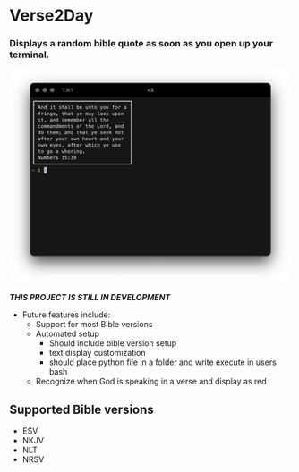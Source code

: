 # Verse2Day

### Displays a random bible quote as soon as you open up your terminal.

![example case](/example.png)

**_THIS PROJECT IS STILL IN DEVELOPMENT_**

- Future features include:
  - Support for most Bible versions
  - Automated setup
    - Should include bible version setup
    - text display customization
    - should place python file in a folder and write execute in users bash
  - Recognize when God is speaking in a verse and display as red

## Supported Bible versions

- ESV
- NKJV
- NLT
- NRSV

